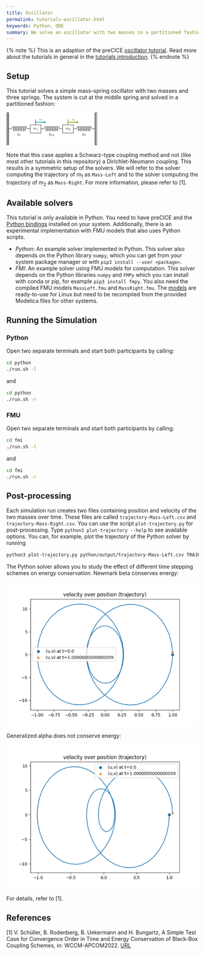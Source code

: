```yaml
---
title: Oscillator
permalink: tutorials-oscillator.html
keywords: Python, ODE
summary: We solve an oscillator with two masses in a partitioned fashion. Each mass is solved by an independent ODE.
---
```


{% note %}
This is an adaption of the preCICE [oscillator tutorial](https://github.com/precice/tutorials/tree/master/oscillator). Read more about the tutorials in general in the [tutorials introduction](https://www.precice.org/tutorials.html).
{% endnote %}

## Setup

This tutorial solves a simple mass-spring oscillator with two masses and three springs. The system is cut at the middle spring and solved in a partitioned fashion:

![Schematic drawing of oscillator example](images/tutorials-oscillator-schematic-drawing.png)

Note that this case applies a Schwarz-type coupling method and not (like most other tutorials in this repository) a Dirichlet-Neumann coupling. This results in a symmetric setup of the solvers. We will refer to the solver computing the trajectory of $m_1$ as `Mass-Left` and to the solver computing the trajectory of $m_2$ as `Mass-Right`. For more information, please refer to [1].

## Available solvers

This tutorial is only available in Python. You need to have preCICE and the [Python bindings](https://www.precice.org/installation-bindings-python.html) installed on your system. Additionally, there is an experimental implementation with FMU models that also uses Python scripts.

- *Python*: An example solver implemented in Python. This solver also depends on the Python library `numpy`, which you can get from your system package manager or with `pip3 install --user <package>`.
- *FMI*: An example solver using FMU models for computation. This solver depends on the Python libraries `numpy` and `FMPy` which you can install with conda or pip, for example `pip3 install fmpy`. You also need the compiled FMU models `MassLeft.fmu` and `MassRight.fmu`. The [models](fmi/models) are ready-to-use for Linux but need to be recompiled from the provided Modelica files for other systems.

## Running the Simulation

### Python

Open two separate terminals and start both participants by calling:

```bash
cd python
./run.sh -l
```

and

```bash
cd python
./run.sh -r
```

### FMU

Open two separate terminals and start both participants by calling:

```bash
cd fmi
./run.sh -l
```

and

```bash
cd fmi
./run.sh -r
```


## Post-processing

Each simulation run creates two files containing position and velocity of the two masses over time. These files are called `trajectory-Mass-Left.csv` and `trajectory-Mass-Right.csv`. You can use the script `plot-trajectory.py` for post-processing. Type `python3 plot-trajectory --help` to see available options. You can, for example, plot the trajectory of the Python solver by running

```bash
python3 plot-trajectory.py python/output/trajectory-Mass-Left.csv TRAJECTORY
```

The Python solver allows you to study the effect of different time stepping schemes on energy conservation. Newmark beta conserves energy:

![Trajectory for Newmark beta scheme](images/tutorials-oscillator-trajectory-newmark-beta.png)

Generalized alpha does not conserve energy:

![Trajectory for generalized alpha scheme](images/tutorials-oscillator-trajectory-generalized-alpha.png)

For details, refer to [1].

## References

[1] V. Schüller, B. Rodenberg, B. Uekermann and H. Bungartz, A Simple Test Case for Convergence Order in Time and Energy Conservation of Black-Box Coupling Schemes, in: WCCM-APCOM2022. [URL](https://www.scipedia.com/public/Rodenberg_2022a)
